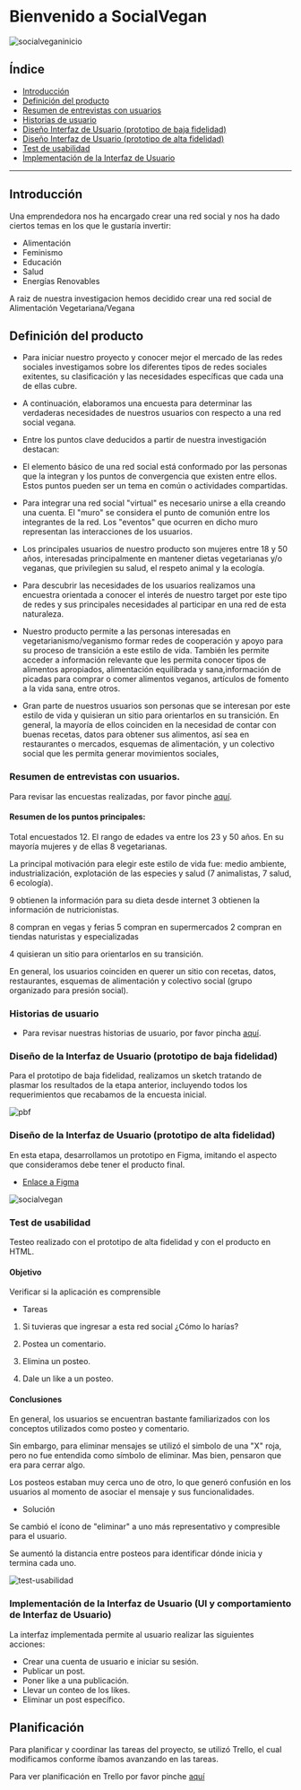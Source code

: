 # Bienvenido a SocialVegan


![socialveganinicio](https://user-images.githubusercontent.com/45245032/52438778-d082cd80-2af8-11e9-8fc2-7329f0e1ddc0.png)



## Índice

* [Introducción](#introducción)
* [Definición del producto](#definición-del-producto)
* [Resumen de entrevistas con usuarios](#resumen-de-entrevistas-con-usuarios)
* [Historias de usuario](#historias-de-usuario)
* [Diseño Interfaz de Usuario (prototipo de baja fidelidad)](#Diseño-Interfaz-de-Usuario-(prototipo-de-baja-fidelidad))
* [Diseño Interfaz de Usuario (prototipo de alta fidelidad)](#Diseño-Interfaz-de-Usuario-(prototipo-de-alta-fidelidad))
* [Test de usabilidad](#test-de-usabilidad)
* [Implementación de la Interfaz de Usuario](#Implementación-de-la-Interfaz-de-Usuario)

***



## Introducción

Una emprendedora nos ha encargado crear una red social y nos ha dado ciertos temas
en los que le gustaría invertir:

* Alimentación
* Feminismo
* Educación
* Salud
* Energías Renovables

A raiz de nuestra investigacion hemos decidido crear una red social de Alimentación Vegetariana/Vegana

## Definición del producto

* Para iniciar nuestro proyecto y conocer mejor el mercado de las redes sociales investigamos sobre los diferentes tipos de redes sociales exitentes, su clasificación y las necesidades específicas que cada una de ellas cubre.

* A continuación, elaboramos una encuesta para determinar las verdaderas necesidades de nuestros usuarios con respecto a una red social vegana.

*  Entre los puntos clave deducidos a partir de nuestra investigación destacan:

* El elemento básico de una red social está conformado por las personas que la integran y los puntos de convergencia que existen entre ellos. Estos puntos pueden ser un tema en común o actividades compartidas.

* Para integrar una red social "virtual" es necesario unirse a ella creando una cuenta. El "muro" se considera el punto de comunión entre los integrantes de la red. Los "eventos" que ocurren en dicho muro representan las interacciones de los usuarios.


* Los principales usuarios de nuestro producto son mujeres entre 18 y 50 años, interesadas principalmente en mantener dietas vegetarianas y/o veganas, que privilegien su salud, el respeto animal y la ecología.

* Para descubrir las necesidades de los usuarios realizamos una encuestra orientada a conocer el interés de nuestro target por este tipo de redes y sus principales necesidades al participar en una red de esta naturaleza.

* Nuestro producto permite a las personas interesadas en vegetarianismo/veganismo formar redes de cooperación y apoyo para su proceso de transición a este estilo de vida. También les permite acceder a información relevante que les permita conocer tipos de alimentos apropiados, alimentación equilibrada y sana,información de picadas para comprar o comer alimentos veganos, artículos de fomento a la vida sana, entre otros.

* Gran parte de nuestros usuarios son personas que se interesan por este estilo de vida y quisieran un sitio para orientarlos en su transición.
En general, la mayoría de ellos coinciden en la necesidad de contar con buenas recetas, datos para obtener sus alimentos, así sea en restaurantes o mercados, esquemas de alimentación, y un colectivo social que les permita  generar movimientos sociales,



### Resumen de entrevistas con usuarios.
Para revisar las encuestas realizadas, por favor pinche
[aquí](https://es.surveymonkey.com/results/SM-YV92YGDQV/).

#### Resumen de los puntos principales:

Total encuestados 12.
El rango de edades va entre los 23 y 50 años.
En su mayoría mujeres y de ellas 8 vegetarianas.

La principal motivación para elegir este estilo de vida fue:
medio ambiente, industrialización, explotación de las especies y salud (7 animalistas, 7 salud, 6 ecología).

9 obtienen la información para su dieta desde internet
3 obtienen la información de nutricionistas.

8 compran en vegas y ferias
5 compran en supermercados
2 compran en tiendas naturistas y especializadas

4 quisieran un sitio para orientarlos en su transición.

En general, los usuarios coinciden en querer un sitio con recetas, datos, restaurantes, esquemas de alimentación y colectivo social (grupo organizado para presión social).


### Historias de usuario
* Para revisar nuestras historias de usuario, por favor pincha
[aquí](https://drive.google.com/drive/folders/1pvTZKcE55xdAUkaaZS0a6C-rbvwYRHWf).


### Diseño de la Interfaz de Usuario (prototipo de baja fidelidad)

Para el prototipo de baja fidelidad, realizamos un sketch tratando de plasmar los resultados de la etapa anterior, incluyendo todos los requerimientos que recabamos de la encuesta inicial.

![pbf](https://user-images.githubusercontent.com/45245032/52440353-adf2b380-2afc-11e9-9472-c4949f12c71d.png)


### Diseño de la Interfaz de Usuario (prototipo de alta fidelidad)

En esta etapa, desarrollamos un prototipo en Figma, imitando el aspecto que consideramos debe tener el producto final.


* [Enlace a Figma](https://www.figma.com/file/BbiI5vzgQ9uYNDaIWAlwkePn/Untitled?node-id=0%3A1)

![socialvegan](https://user-images.githubusercontent.com/45245032/52440498-0aee6980-2afd-11e9-9f02-1901527ea67b.png)



### Test de usabilidad

Testeo realizado con el prototipo de alta fidelidad y con el producto en HTML.


#### Objetivo

Verificar si la aplicación es comprensible

* Tareas

1) Si tuvieras que ingresar a esta red social ¿Cómo lo harías?

2) Postea un comentario.

3) Elimina un posteo.

4) Dale un like a un posteo.

#### Conclusiones

En general, los usuarios se encuentran bastante familiarizados con los conceptos utilizados como posteo y comentario.

Sin embargo, para eliminar mensajes se utilizó el simbolo de una "X" roja, pero no fue entendida como símbolo de eliminar. Mas bien, pensaron que era para cerrar algo.

Los posteos estaban muy cerca uno de otro, lo que generó confusión en los usuarios al momento de asociar el mensaje y sus funcionalidades.

* Solución

Se cambió el ícono de "eliminar" a uno más representativo y compresible para el usuario.

Se aumentó la distancia entre posteos para identificar dónde inicia y termina cada uno.


![test-usabilidad](https://user-images.githubusercontent.com/45245032/52442294-84885680-2b01-11e9-8f96-3942fce50e23.png)



### Implementación de la Interfaz de Usuario (UI y comportamiento de Interfaz de Usuario)

La interfaz implementada permite al usuario realizar las siguientes acciones:

* Crear una cuenta de usuario e iniciar su sesión.
* Publicar un post.
* Poner like a una publicación.
* Llevar un conteo de los likes.
* Eliminar un post específico.


## Planificación

Para planificar y coordinar las tareas del proyecto, se utilizó Trello, el cual modificamos conforme íbamos avanzando en las tareas.

Para ver planificación en Trello
por favor pinche
[aquí](https://trello.com/b/tEwxHA7M/social-network)